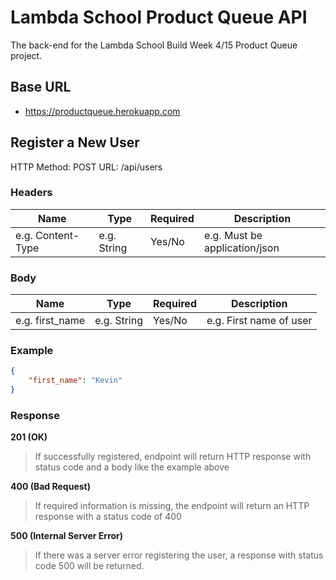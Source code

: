 # Lambda School Product Queue API
The back-end for the Lambda School Build Week 4/15 Product Queue project.

## Base URL
- https://productqueue.herokuapp.com

## Register a New User

HTTP Method: POST
URL: /api/users

### Headers

| Name | Type | Required | Description |
| ---- | ---- | -------- | ----------- |
| e.g. Content-Type | e.g. String | Yes/No | e.g. Must be application/json |

### Body
| Name | Type | Required | Description |
| ---- | ---- | -------- | ----------- |
| e.g. first_name | e.g. String | Yes/No | e.g. First name of user |

### Example

```json
{
    "first_name": "Kevin"
}
```

### Response

**201 (OK)**
> If successfully registered, endpoint will return HTTP response with status code and a body like the example above

**400 (Bad Request)**
> If required information is missing, the endpoint will return an HTTP response with a status code of 400

**500 (Internal Server Error)**
> If there was a server error registering the user, a response with status code 500 will be returned.